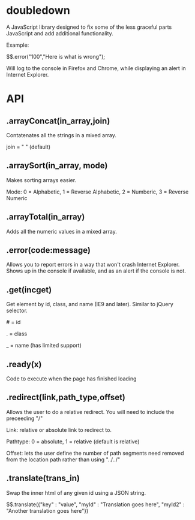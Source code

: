 doubledown
==========

A JavaScript library designed to fix some of the less graceful parts JavaScript and add additional functionality.

Example:

$$.error("100","Here is what is wrong");

Will log to the console in Firefox and Chrome, while displaying an alert in Internet Explorer.


API
=


.arrayConcat(in_array,join)
-

Contatenates all the strings in a mixed array.

join = " " (default)


.arraySort(in_array, mode)
-

Makes sorting arrays easier.

Mode: 0 = Alphabetic, 1 = Reverse Alphabetic, 2 = Numberic, 3 = Reverse Numeric


.arrayTotal(in_array)
-

Adds all the numeric values in a mixed array.


.error(code:message)
-

Allows you to report errors in a way that won't crash Internet Explorer.
Shows up in the console if available, and as an alert if the console is not.


.get(incget)
-

Get element by id, class, and name (IE9 and later). Similar to jQuery selector.

\# = id

. = class

_ = name (has limited support)


.ready(x)
-

Code to execute when the page has finished loading


.redirect(link,path_type,offset)
-

Allows the user to do a relative redirect. You will need to include the preceeding "/"

Link: relative or absolute link to redirect to.

Pathtype: 0 = absolute, 1 = relative (default is relative)

Offset: lets the user define the number of path segments need removed from the location path rather than using "../../"


.translate(trans_in)
-

Swap the inner html of any given id using a JSON string.

$$.translate({"key" : "value", "myId" : "Translation goes here", "myId2" : "Another translation goes here"})

